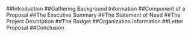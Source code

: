 ##Introduction
##Gathering Background Information
##Component of a Proposal
##The Executive Summary
##The Statement of Need
##The Project Description
##The Budget
##Organization Information
##Letter Proposal
##Conclusion